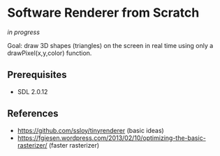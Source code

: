 # Software Renderer from Scratch
*in progress*

Goal: draw 3D shapes (triangles) on the screen in real time using only a
drawPixel(x,y,color) function.

## Prerequisites
* SDL 2.0.12

## References
* <https://github.com/ssloy/tinyrenderer> (basic ideas)
* <https://fgiesen.wordpress.com/2013/02/10/optimizing-the-basic-rasterizer/> (faster rasterizer)